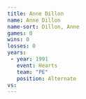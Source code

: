 ```yaml
---
title: Anne Dillon
name: Anne Dillon
name-sort: Dillon, Anne
games: 0
wins: 0
losses: 0
years:
 - year: 1991
   event: Hearts
   team: "PE"
   position: Alternate
vs:
---
```

